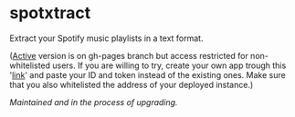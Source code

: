 # spotxtract

Extract your Spotify music playlists in a text format.

([Active](https://d0nut-dev.github.io/spotxtract/) version is on gh-pages branch but access restricted for non-whitelisted users. If you are willing to try, create your own app trough this '[link](https://developer.spotify.com/)' and paste your ID and token instead of the existing ones. Make sure that you also whitelisted the address of your deployed instance.)

_Maintained and in the process of upgrading._
